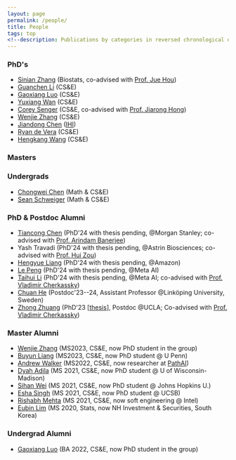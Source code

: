 ```yaml
---
layout: page
permalink: /people/
title: People
tags: top
<!--description: Publications by categories in reversed chronological order. -->
---
```


<!-- ### Student Collaborators
- [Kshitij Tayal](https://www.kshitijtayal.com/) (CS&E) -->

<!-- ### Postdocs  -->
  
### PhD's
 
- [Sinian Zhang](https://scholar.google.com/citations?user=gdFyWbIAAAAJ&hl=en) (Biostats, co-advised with [Prof. Jue Hou](https://directory.sph.umn.edu/bio/sph-a-z/jue-hou))
- [Guanchen Li](https://scholar.google.com/citations?user=73BtRsIAAAAJ&hl=en) (CS&E) 
- [Gaoxiang Luo](https://gaoxiangluo.github.io/index.html) (CS&E)
- [Yuxiang Wan](https://www.linkedin.com/in/yuxiang-wang-893b82b4) (CS&E)
- [Corey Senger](https://www.linkedin.com/in/corey-senger-69bbb3122/) (CS&E, co-advised with [Prof. Jiarong Hong](https://cse.umn.edu/me/jiarong-hong))
- [Wenjie Zhang](https://wenjie-zhang08.github.io/) (CS&E) 
- [Jiandong Chen](https://www.linkedin.com/in/jiandong-chen) ([IHI](https://healthinformatics.umn.edu/))
- [Ryan de Vera](https://www.linkedin.com/in/ryan-de-vera-b4374089) (CS&E)
- [Hengkang Wang](https://scholar.google.com/citations?user=APqDZvUAAAAJ&hl=en) (CS&E)

<!-- 
### Research Assistants  
- Yuxiang Wan (CEGE) -->

### Masters

### Undergrads

- [Chongwei Chen](https://www.linkedin.com/in/chongwei-chen-99b0072b7/) (Math & CS&E)
- [Sean Schweiger](https://www.linkedin.com/in/sean-schweiger/) (Math & CS&E)

### PhD & Postdoc Alumni  

- [Tiancong Chen](https://sites.google.com/view/tiancong-chen) (PhD'24 with thesis pending, @Morgan Stanley;  co-advised with [Prof. Arindam Banerjee](https://arindam.cs.illinois.edu/))
- Yash Travadi (PhD'24 with thesis pending, @Astrin Biosciences; co-advised with [Prof. Hui Zou](http://users.stat.umn.edu/~zouxx019/))
- [Hengyue Liang](https://hengyuel.github.io/) (PhD'24 with thesis pending, @Amazon)
- [Le Peng](https://sites.google.com/view/le-peng/) (PhD'24 with thesis pending, @Meta AI)
- [Taihui Li](https://taihui.github.io/) (PhD'24 with thesis pending, @Meta AI; co-advised with [Prof. Vladimir Cherkassky](http://people.ece.umn.edu/~cherkass/))
- [Chuan He](https://liu.se/en/employee/chuhe48) (Postdoc'23--24, Assistant Professor @Linköping University, Sweden)
- [Zhong Zhuang](https://scholar.google.com/citations?user=rGGxUQEAAAAJ) (PhD'23 \[[thesis](https://hdl.handle.net/11299/258910)\], Postdoc @UCLA; Co-advised with [Prof. Vladimir Cherkassky](http://people.ece.umn.edu/~cherkass/)) 

### Master Alumni
- [Wenjie Zhang](https://www.linkedin.com/in/wenjie-zhang-785771237/) (MS2023, CS&E, now PhD student in the group) 
- [Buyun Liang](https://www.buyunliang.org/) (MS2023, CS&E, now PhD student @ U Penn)
- [Andrew Walker](https://www.linkedin.com/in/andrewwalker-mn/) (MS2022, CS&E, now researcher at [PathAI](https://www.pathai.com/))
- [Dyah Adila](https://dyahadila.github.io/) (MS 2021, CS&E, now PhD student @ U of Wisconsin-Madison)
- [Sihan Wei](https://www.linkedin.com/in/sihanwei/) (MS 2021, CS&E, now PhD student @ Johns Hopkins U.)
- [Esha Singh](https://www.linkedin.com/in/esha-singh-582a17116/) (MS 2021, CS&E, now PhD student @ UCSB)
- [Rishabh Mehta](https://scholar.google.com/citations?user=BlkhvnAAAAAJ) (MS 2021, CS&E, now soft engineering @ Intel)
- [Eubin Lim](https://www.linkedin.com/in/eubin-lim/) (MS 2020, Stats, now NH Investment & Securities, South Korea)

### Undergrad Alumni 
- [Gaoxiang Luo](https://gaoxiangluo.github.io/index.html) (BA 2022, CS&E, now PhD student in the group)